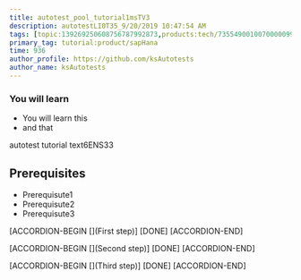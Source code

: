 ```yaml
---
title: autotest_pool_tutorial1msTV3
description: autotestLI0T35_9/20/2019 10:47:54 AM
tags: [topic:139269250608756787992873,products:tech/73554900100700000996,tutorial:experience/advanced]
primary_tag: tutorial:product/sapHana
time: 936
author_profile: https://github.com/ksAutotests
author_name: ksAutotests
---
```

### You will learn
- You will learn this
- and that

autotest tutorial text6ENS33

## Prerequisites
- Prerequisute1
- Prerequisute2
- Prerequisute3

[ACCORDION-BEGIN [](First step)]
[DONE]
[ACCORDION-END]

[ACCORDION-BEGIN [](Second step)]
[DONE]
[ACCORDION-END]

[ACCORDION-BEGIN [](Third step)]
[DONE]
[ACCORDION-END]

